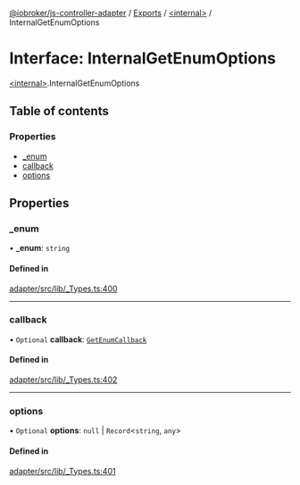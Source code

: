 [@iobroker/js-controller-adapter](../README.md) / [Exports](../modules.md) / [\<internal\>](../modules/internal_.md) / InternalGetEnumOptions

# Interface: InternalGetEnumOptions

[\<internal\>](../modules/internal_.md).InternalGetEnumOptions

## Table of contents

### Properties

- [\_enum](internal_.InternalGetEnumOptions.md#_enum)
- [callback](internal_.InternalGetEnumOptions.md#callback)
- [options](internal_.InternalGetEnumOptions.md#options)

## Properties

### \_enum

• **\_enum**: `string`

#### Defined in

[adapter/src/lib/_Types.ts:400](https://github.com/ioBroker/ioBroker.js-controller/blob/9b71d3242/packages/adapter/src/lib/_Types.ts#L400)

___

### callback

• `Optional` **callback**: [`GetEnumCallback`](../modules/internal_.md#getenumcallback)

#### Defined in

[adapter/src/lib/_Types.ts:402](https://github.com/ioBroker/ioBroker.js-controller/blob/9b71d3242/packages/adapter/src/lib/_Types.ts#L402)

___

### options

• `Optional` **options**: ``null`` \| `Record`\<`string`, `any`\>

#### Defined in

[adapter/src/lib/_Types.ts:401](https://github.com/ioBroker/ioBroker.js-controller/blob/9b71d3242/packages/adapter/src/lib/_Types.ts#L401)
